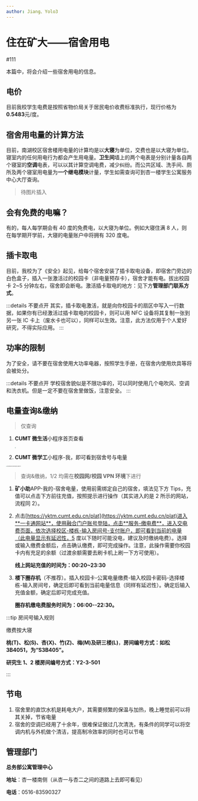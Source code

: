 ```yaml
---
author: Jiang、Yolo3
---
```


# 住在矿大——宿舍用电

#111

本篇中，将会介绍一些宿舍用电的信息。

## 电价

目前我校学生电费是按照省物价局关于居民电价收费标准执行，现行价格为**0.5483**元/度。

## 宿舍用电量的计算方法

目前，南湖校区宿舍楼用电量的计算均是以**大寝**为单位，交费也是以大寝为单位。寝室内的任何用电行为都会产生用电量。**卫生间**墙上的两个电表是分别计量各自两个寝室的**空调**电表，可以以其计算空调电费，减少纠纷。而公共区域、洗手间、厕所及两个寝室用电量为**一个继电模块**计量，学生如需查询可到杏一楼学生公寓服务中心大厅查询。

> 待图片插入

## 会有免费的电嘛？

有的，每人每学期会有 40 度的免费电，以大寝为单位。例如大寝住满 8 人，则在每学期开学前，大寝的电量账户中将拥有 320 度电。

## 插卡取电

目前，我校为了《安全》起见，给每个宿舍安装了插卡取电设备，即宿舍门旁边的白色盒子，插入一张激活过的校园卡（非电量预存卡），宿舍才能有电。拔出校园卡 2~5 分钟左右，宿舍即会断电。激活插卡取电的地方：见下方**管理部门联系方式**。

:::details 不要点开
其实，插卡取电激活，就是向你校园卡的扇区中写入一行数据，如果你有已经激活过插卡取电的校园卡，则可以用 NFC 设备将其复制一张到另一张 IC 卡上（废水卡也可以），同样可以生效。注意，此方法仅用于个人爱好研究，不得实际应用。
:::

## 功率的限制

为了安全，请不要在宿舍使用大功率电器，按照学生手册，在宿舍内使用炊具等将会被处分。

:::details 不要点开
学校宿舍貌似是不限功率的，可以同时使用几个电吹风、空调和洗衣机。但是一定不要在宿舍里做饭，注意安全。
:::

## 电量查询&缴纳

> 仅查询

1. **CUMT 微生活**小程序首页查看

   <img src="https://s2.loli.net/2023/07/07/ZTCgkeyIDQxGE26.jpg" style="zoom:15%;margin: 0 auto" />

2. **CUMT 微学工**小程序-我，即可看到宿舍号与电量

<img src="https://s2.loli.net/2023/07/07/qtjobkJHnhrLTgf.jpg" alt="d03b2da522208f4f07da2c378d8f171f" style="zoom:15%;margin: 0 auto" />

> 查询&缴纳，1/2 均需在**校园网/校园 VPN 环境**下进行

1. **矿小助**APP-我的-宿舍电量，使用前需绑定自己的宿舍，填法见下方 Tips，充值可以点击下方前往充值，按照提示进行操作（其实进入的是 2 所示的网站，流程同 2）。

2. 点击[https://yktm.cumt.edu.cn/plat](https://yktm.cumt.edu.cn/plat)进入**一卡通网站**，使用融合门户账号登陆，点击**服务-缴电费**，进入交电费页面，依次选择校区-楼栋-输入房间号-支付账户，即可看到当前的电量（此电量显示有延迟性，5 度以下随时可能没电，建议及时缴纳电费）。选择或输入缴费金额后，点击确认缴费，即可完成操作。注意，此操作需要你校园卡内有充足的余额（过渡余额需要去刷卡机上刷一下方可使用）。

   **线上网站充值的时间为：00:20~23:30**

3. **楼下圈存机**（不推荐）。插入校园卡-公寓电量缴费-输入校园卡密码-选择楼栋-输入房间号，确定后即可看到当前电量信息（同样有延迟性）。确定后输入充值金额，确定后即可完成充值。

   **圈存机缴电费服务时间为：06:00--22:30。**

:::tip 房间号输入规则

缴费按大寝

**桃(T)、松(S)、杏(X)、竹(Z)、梅(M)及研三楼(L)**，**房间编号方式：如松 3B4051，为“S3B405”。**

**研究生 1、2 楼房间编号方式：Y2-3-501**

:::

## 节电

1. 宿舍里的直饮水机是耗电大户，其需要频繁的保温与加热，晚上睡觉前可以将其关掉，节省电量
2. 宿舍的空调已经用了十余年，很难保证做过几次清洗，有条件的同学可以将空调内机与外机做个清洁，提高制冷效率的同时也可以节电

## 管理部门

**总务部公寓管理中心**

**地址**：杏一楼南侧（从杏一与杏二之间的道路上去即可看见）

**电话**：0516-83590327
